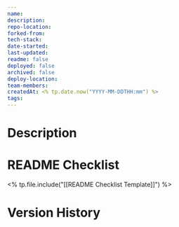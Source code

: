```yaml
---
name: 
description: 
repo-location: 
forked-from: 
tech-stack: 
date-started: 
last-updated: 
readme: false
deployed: false
archived: false
deploy-location: 
team-members: 
createdAt: <% tp.date.now("YYYY-MM-DDTHH:mm") %>
tags: 
---
```

# Description

# README Checklist
<% tp.file.include("[[README Checklist Template]]") %>
# Version History
